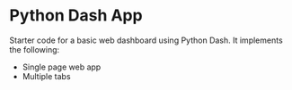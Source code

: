 # Python Dash App

Starter code for a basic web dashboard using Python Dash. It implements the following:

* Single page web app
* Multiple tabs